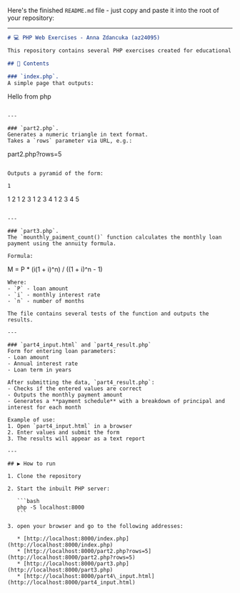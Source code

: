 Here's the finished `README.md` file - just copy and paste it into the root of your repository:

---

```markdown
# 💻 PHP Web Exercises - Anna Zdancuka (az24095)

This repository contains several PHP exercises created for educational purposes. Each file demonstrates a different aspect of PHP, from basic output to forms and financial calculations.

## 📁 Contents

### `index.php`.
A simple page that outputs:
```

Hello from php

```

---

### `part2.php`.
Generates a numeric triangle in text format.  
Takes a `rows` parameter via URL, e.g.:

```

part2.php?rows=5

```

Outputs a pyramid of the form:
```

```
1 
```

1 2
1 2 3
1 2 3 4
1 2 3 4 5

```

---

### `part3.php`.
The `mounthly_paiment_count()` function calculates the monthly loan payment using the annuity formula.

Formula:
```

M = P \* (i(1 + i)^n) / ((1 + i)^n - 1)

````
Where:
- `P` - loan amount
- `i` - monthly interest rate
- `n` - number of months

The file contains several tests of the function and outputs the results.

---

### `part4_input.html` and `part4_result.php`
Form for entering loan parameters:
- Loan amount
- Annual interest rate
- Loan term in years

After submitting the data, `part4_result.php`:
- Checks if the entered values are correct
- Outputs the monthly payment amount
- Generates a **payment schedule** with a breakdown of principal and interest for each month

Example of use:
1. Open `part4_input.html` in a browser
2. Enter values and submit the form
3. The results will appear as a text report

---

## ▶️ How to run

1. Clone the repository

2. Start the inbuilt PHP server:

   ```bash
   php -S localhost:8000
   ```

3. open your browser and go to the following addresses:

   * [http://localhost:8000/index.php](http://localhost:8000/index.php)
   * [http://localhost:8000/part2.php?rows=5](http://localhost:8000/part2.php?rows=5)
   * [http://localhost:8000/part3.php](http://localhost:8000/part3.php)
   * [http://localhost:8000/part4\_input.html](http://localhost:8000/part4_input.html)

